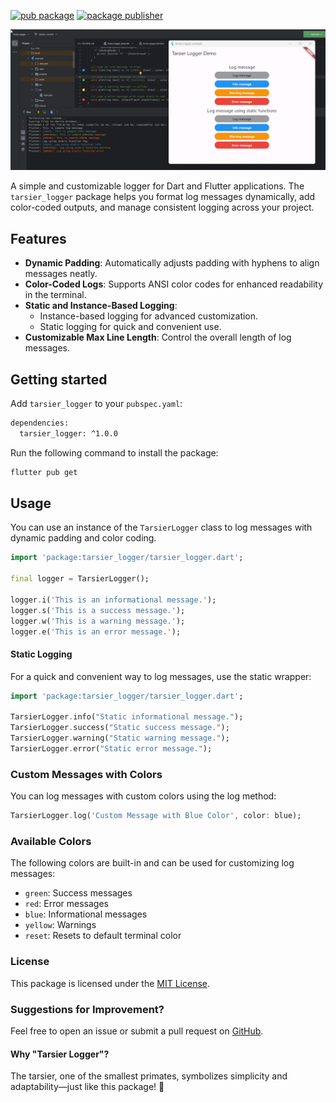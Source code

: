 <!-- 
This README describes the package. If you publish this package to pub.dev,
this README's contents appear on the landing page for your package.

For information about how to write a good package README, see the guide for
[writing package pages](https://dart.dev/guides/libraries/writing-package-pages). 

For general information about developing packages, see the Dart guide for
[creating packages](https://dart.dev/guides/libraries/create-library-packages)
and the Flutter guide for
[developing packages and plugins](https://flutter.dev/developing-packages). 
-->
[![pub package](https://img.shields.io/pub/v/tarsier_logger.svg)](https://pub.dev/packages/tarsier_logger)
[![package publisher](https://img.shields.io/pub/publisher/tarsier_logger.svg)](https://pub.dev/packages/tarsier_logger/publisher)


![Tarsier Logger Logo](https://raw.githubusercontent.com/marianz-bonfire/tarsier_logger/master/assets/demo.png)




A simple and customizable logger for Dart and Flutter applications. The `tarsier_logger` package helps you format log messages dynamically, add color-coded outputs, and manage consistent logging across your project.

## Features

- **Dynamic Padding**: Automatically adjusts padding with hyphens to align messages neatly.
- **Color-Coded Logs**: Supports ANSI color codes for enhanced readability in the terminal.
- **Static and Instance-Based Logging**:
  - Instance-based logging for advanced customization.
  - Static logging for quick and convenient use.
- **Customizable Max Line Length**: Control the overall length of log messages.


## Getting started

Add `tarsier_logger` to your `pubspec.yaml`:
```bash
dependencies:
  tarsier_logger: ^1.0.0
```
Run the following command to install the package:
```bash
flutter pub get
```

## Usage

You can use an instance of the `TarsierLogger` class to log messages with dynamic padding and color coding.

```dart
import 'package:tarsier_logger/tarsier_logger.dart';

final logger = TarsierLogger();

logger.i('This is an informational message.');
logger.s('This is a success message.');
logger.w('This is a warning message.');
logger.e('This is an error message.');
```

#### Static Logging
For a quick and convenient way to log messages, use the static wrapper:
```dart
import 'package:tarsier_logger/tarsier_logger.dart';

TarsierLogger.info("Static informational message.");
TarsierLogger.success("Static success message.");
TarsierLogger.warning("Static warning message.");
TarsierLogger.error("Static error message.");

```

### Custom Messages with Colors
You can log messages with custom colors using the log method:
```dart
TarsierLogger.log('Custom Message with Blue Color', color: blue);
```

### Available Colors
The following colors are built-in and can be used for customizing log messages:

- `green`: Success messages
- `red`: Error messages
- `blue`: Informational messages
- `yellow`: Warnings
- `reset`: Resets to default terminal color

###  License
This package is licensed under the [MIT License](https://mit-license.org/).

### Suggestions for Improvement?
Feel free to open an issue or submit a pull request on [GitHub](https://github.com/marianz-bonfire/tarsier_logger).

#### Why "Tarsier Logger"?
The tarsier, one of the smallest primates, symbolizes simplicity and adaptability—just like this package! 🐒
